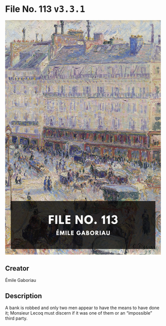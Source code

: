 
# File No. 113 <kbd>v3.3.1</kbd>

<center>
  <img src="./cover-1024.jpg"/>
</center>

## Creator
Émile Gaboriau

## Description
A bank is robbed and only two men appear to have the means to have done it; Monsieur Lecoq must discern if it was one of them or an “impossible” third party.
